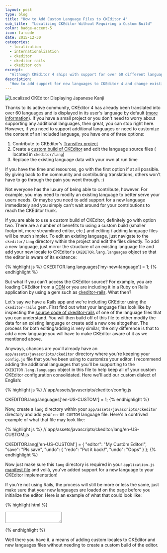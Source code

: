 ```yaml
---
layout: post
type: blog
title: "How to Add Custom Language Files to CKEditor 4"
sub_title:  "Localizing CKEditor Without Requiring a Custom Build"
color: badge-accent-5
icon: fa-code
date: 2015-12-30
categories:
  - localization
  - internationalization
  - ckeditor
  - ckeditor rails
  - ckeditor cdn
excerpt:
  "Although CKEditor 4 ships with support for over 60 different language variants, you may find yourself needing to add a 61st.  Or maybe while localizing your application you've found that you need to tweak the phrasing for an existing locale.  Here's how to add support for new languages to CKEditor and modify existing translations without needing to generate a custom build."
description:
  "How to add support for new languages to CKEditor 4 and change existing translations without generating a custom build."
---
```


<div><img src="https://s3.amazonaws.com/stuff.downey.io/images/localized-ckeditor.png" alt="Localized CKEditor Displaying Japanese Kanji"></div>

Thanks to its active community, CKEditor 4 has already been translated into over 60 languages and is displayed in its user's language by default ([more information](http://docs.ckeditor.com/#!/guide/dev_uilanguage)).  If you have a small project or you don't need to worry about supporting any additional languages, then great, you can stop right here.  However, if you need to support additional languages or need to customize the content of an included language, you have one of three options:

1. Contribute to CKEditor's [Transifex project](https://www.transifex.com/ckeditor/ckeditor/)
2. Create a [custom build of CKEditor](http://ckeditor.com/builder) and edit the language source files ( located in `ckeditor/lang`)
3. Replace the existing language data with your own at run time

If you have the time and resources, go with the first option if at all possible.  By giving back to the community and contributing translations, others won't have to go through the pain you went through. :)

Not everyone has the luxury of being able to contribute, however. For example, you may need to modify an existing language to better serve your users needs. Or maybe you need to add support for a new language immediately and you simply can't wait around for your contributions to reach the CKEditor trunk.

If you are able to use a custom build of CKEditor, definitely go with option two.  There are a number of benefits to using a custom build (smaller footprint, more streamlined editor, etc.) and editing / adding language files will be much simpler.  To edit an existing language, just navigate to the `ckeditor/lang` directory within the project and edit the files directly.  To add a new language, just mirror the structure of an existing language file and add your new locale to CKEditor's `CKEDITOR.lang.languages` object so that the editor is aware of its existence:

{% highlight js %}
CKEDITOR.lang.languages['my-new-language'] = 1;
{% endhighlight %}

But what if you can't access the CKEditor source?  For example, you are loading CKEditor from a [CDN](https://cdn.ckeditor.com/) or you are including it in a Ruby on Rails application by using a gem such as [ckeditor-rails](https://github.com/tsechingho/ckeditor-rails).  What then?

Let's say we have a Rails app and we're including CKEditor using the `ckeditor-rails` gem.  First find out what your language files look like by inspecting the [source code of ckeditor-rails](https://github.com/tsechingho/ckeditor-rails/blob/master/vendor/assets/javascripts/ckeditor/lang/en.js) of one of the language files that you can understand.  You will then build off of this file to either modify the data for an existing language or create add a new one altogether.  The process for both editing/adding is very similar, the only difference is that to add a new language you will have to make CKEditor aware of it as we mentioned above.

Anyways, chances are you'll already have an `app/assets/javascripts/ckeditor` directory where you're keeping your `config.js` file that you've been using to customize your editor.  I recommend adding the additional languages that you'll be supporting to the `CKEDITOR.lang.languages` object in this file to help keep all of your custom CKEditor configuration consolidated.  Here we'll add our custom dialect of English:

{% highlight js %}
// app/assets/javascripts/ckeditor/config.js

CKEDITOR.lang.languages['en-US-CUSTOM'] = 1;
{% endhighlight %}

Now, create a `lang` directory within your `app/assets/javascripts/ckeditor` directory and add your `en-US-CUSTOM` language file.  Here's a contrived example of what that file may look like:

{% highlight js %}
// app/assets/javascripts/ckeditor/lang/en-US-CUSTOM.js

CKEDITOR.lang['en-US-CUSTOM'] = {
  "editor": "My Custöm Editor!",
  "save": "Pls save",
  "undo": {
    "redo": "Put it back!",
    "undo": "Oops"
  }
};
{% endhighlight %}

Now just make sure this `lang` directory is required in your `application.js` [manifest file](http://guides.rubyonrails.org/asset_pipeline.html#manifest-files-and-directives) and voilà, you've added support for a new language to your CKEditor implementation!

If you're not using Rails, the process will still be more or less the same, just make sure that your new languages are loaded on the page before you initialize the editor.  Here is an example of what that could look like:

{% highlight html %}
<!DOCTYPE html>
<html>
  <head>
    <meta charset="utf-8">
    <title>My Localized CKEditor</title>
    <script src="https://cdn.ckeditor.com/4.5.6/basic/ckeditor.js"></script>
    <script src="https://assets.example.com/ckeditor/config.js"></script>
    <script src="https://assets.example.com/ckeditor/lang/en-US-CUSTOM.js"></script>
  </head>

  <body>
    <form>
      <textarea name="localized-editor"></textarea>
    </form>
    <script>
        CKEDITOR.replace('localized-editor');
    </script>
  </body>
</html>
{% endhighlight %}

Well there you have it, a means of adding custom locales to CKEditor and new languages files without needing to create a custom build of the editor.
